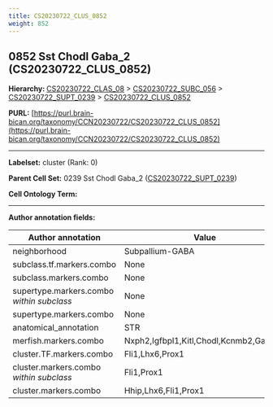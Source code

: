 ```yaml
---
title: CS20230722_CLUS_0852
weight: 852
---
```

## 0852 Sst Chodl Gaba_2 (CS20230722_CLUS_0852)
<b>Hierarchy: </b>
[CS20230722_CLAS_08](../CS20230722_CLAS_08) >
[CS20230722_SUBC_056](../CS20230722_SUBC_056) >
[CS20230722_SUPT_0239](../CS20230722_SUPT_0239) >
[CS20230722_CLUS_0852](../CS20230722_CLUS_0852)

**PURL:** [https://purl.brain-bican.org/taxonomy/CCN20230722/CS20230722_CLUS_0852](https://purl.brain-bican.org/taxonomy/CCN20230722/CS20230722_CLUS_0852)

---


**Labelset:** cluster (Rank: 0)

**Parent Cell Set:** 0239 Sst Chodl Gaba_2 ([CS20230722_SUPT_0239](../CS20230722_SUPT_0239))



**Cell Ontology Term:** 

[MARKER GENES.]: #


---

[TRANSFERRED ANNOTATIONS.]: #


[AUTHOR ANNOTATION FIELDS.]: #


**Author annotation fields:**

| Author annotation | Value |
|-------------------|-------|
|neighborhood|Subpallium-GABA|
|subclass.tf.markers.combo|None|
|subclass.markers.combo|None|
|supertype.markers.combo _within subclass_|None|
|supertype.markers.combo|None|
|anatomical_annotation|STR|
|merfish.markers.combo|Nxph2,Igfbpl1,Kitl,Chodl,Kcnmb2,Galnt18|
|cluster.TF.markers.combo|Fli1,Lhx6,Prox1|
|cluster.markers.combo _within subclass_|Fli1,Prox1|
|cluster.markers.combo|Hhip,Lhx6,Fli1,Prox1|
